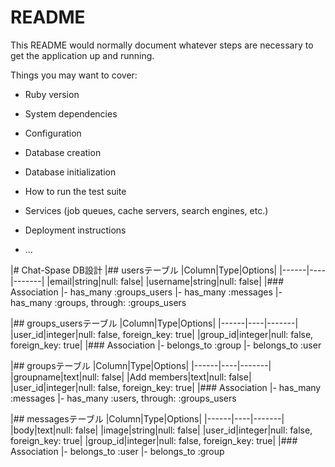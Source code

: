 # README

This README would normally document whatever steps are necessary to get the
application up and running.

Things you may want to cover:

* Ruby version

* System dependencies

* Configuration

* Database creation

* Database initialization

* How to run the test suite

* Services (job queues, cache servers, search engines, etc.)

* Deployment instructions

* ...

|# Chat-Spase DB設計
|## usersテーブル
|Column|Type|Options|
|------|----|-------|
|email|string|null: false|
|username|string|null: false|
|### Association
|- has_many :groups_users
|- has_many :messages
|- has_many  :groups,  through:  :groups_users

|## groups_usersテーブル
|Column|Type|Options|
|------|----|-------|
|user_id|integer|null: false, foreign_key: true|
|group_id|integer|null: false, foreign_key: true|
|### Association
|- belongs_to :group
|- belongs_to :user

|## groupsテーブル
|Column|Type|Options|
|------|----|-------|
|groupname|text|null: false|
|Add members|text|null: false|
|user_id|integer|null: false, foreign_key: true|
|### Association
|- has_many :messages
|- has_many  :users,  through:  :groups_users

|## messagesテーブル
|Column|Type|Options|
|------|----|-------|
|body|text|null: false|
|image|string|null: false|
|user_id|integer|null: false, foreign_key: true|
|group_id|integer|null: false, foreign_key: true|
|### Association
|- belongs_to :user
|- belongs_to :group